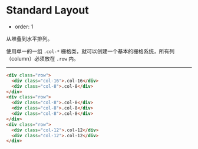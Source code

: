 # Standard Layout

- order: 1 

从堆叠到水平排列。

使用单一的一组 `.col-*` 栅格类，就可以创建一个基本的栅格系统，所有列（column）必须放在 `.row` 内。

---

````html
<div class="row">
  <div class="col-16">.col-16</div>
  <div class="col-8">.col-8</div>
</div>
<div class="row">
  <div class="col-8">.col-8</div>
  <div class="col-8">.col-8</div>
  <div class="col-8">.col-8</div>
</div>
<div class="row">
  <div class="col-12">.col-12</div>
  <div class="col-12">.col-12</div>
</div>
````




